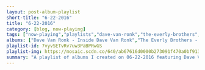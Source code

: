 ```yaml
---
layout: post-album-playlist
short-title: "6-22-2016"
title: "6-22-2016"
category: [blog, now-playing]
tags: ["now-playing","playlists","dave-van-ronk","the-everly-brothers","various-artists","bad-religion","social-distortion","modern-english","billy-joel","2nd-south-carolina-string-band"]
albums: ["Dave Van Ronk - Inside Dave Van Ronk","The Everly Brothers - Simply - The Everly Brothers ( 42 Essential Tracks)","Various Artists - Juice Newton's Greatest Hits","Bad Religion - The Process Of Belief","Social Distortion - Social Distortion","Modern English - Pillow Lips","Billy Joel - Glass Houses","2nd South Carolina String Band - Southern Soldier"]
playlist-id: 7vyvSETvRv7uw3PaBPRwGS
playlist-img: https://mosaic.scdn.co/640/ab67616d0000b273091f470a0bf913a7900ac0f5ab67616d0000b273756ea9d6cee4360a152f5611ab67616d0000b27387c4995e440de7beefcd325cab67616d0000b273e9a522d43a304d4d433ff251
summary: "A playlist of albums I created on 06-22-2016 featuring Dave Van Ronk, The Everly Brothers, Various Artists, Bad Religion, Social Distortion, Modern English, Billy Joel, and 2nd South Carolina String Band"
---
```


